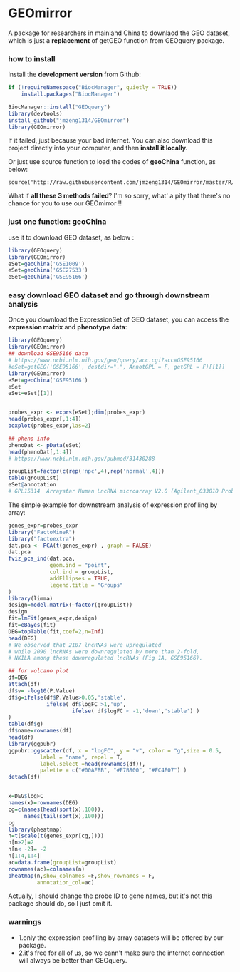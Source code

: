 # GEOmirror

A package for researchers in mainland China to downlaod the GEO dataset,  which is just a **replacement** of getGEO function from GEOquery package.

### how to install 

Install the **development version** from Github:

```r
if (!requireNamespace("BiocManager", quietly = TRUE))
    install.packages("BiocManager")

BiocManager::install("GEOquery")
library(devtools)
install_github("jmzeng1314/GEOmirror")
library(GEOmirror)
```

If it failed, just because your bad internet. You can also download this project directly into your computer, and then **install it locally.**

Or just use source function to load the codes of **geoChina** function, as below:

```
source('http://raw.githubusercontent.com/jmzeng1314/GEOmirror/master/R/geoChina.R') 
```

What if **all these 3 methods failed**? I'm so sorry, what' a pity that there's no chance for you to use our GEOmirror !!

### just one function: geoChina

 use it to download GEO dataset, as below :

```r
library(GEOquery)
library(GEOmirror)
eSet=geoChina('GSE1009') 
eSet=geoChina('GSE27533') 
eSet=geoChina('GSE95166') 
```

### easy download GEO dataset and go through downstream analysis

Once you download the ExpressionSet of GEO dataset, you can access the **expression matrix** and **phenotype data**: 

```r
library(GEOquery)
library(GEOmirror)
## download GSE95166 data
# https://www.ncbi.nlm.nih.gov/geo/query/acc.cgi?acc=GSE95166
#eSet=getGEO('GSE95166', destdir=".", AnnotGPL = F, getGPL = F)[[1]]
library(GEOmirror)
eSet=geoChina('GSE95166')
eSet
eSet=eSet[[1]]


probes_expr <- exprs(eSet);dim(probes_expr)
head(probes_expr[,1:4])
boxplot(probes_expr,las=2)

## pheno info
phenoDat <- pData(eSet)
head(phenoDat[,1:4])
# https://www.ncbi.nlm.nih.gov/pubmed/31430288

groupList=factor(c(rep('npc',4),rep('normal',4)))
table(groupList)
eSet@annotation
# GPL15314	Arraystar Human LncRNA microarray V2.0 (Agilent_033010 Probe Name version)

```

The simple example for downstream analysis of expression profiling by array:

```r
genes_expr=probes_expr
library("FactoMineR")
library("factoextra")
dat.pca <- PCA(t(genes_expr) , graph = FALSE)
dat.pca
fviz_pca_ind(dat.pca,
             geom.ind = "point",
             col.ind = groupList,
             addEllipses = TRUE,
             legend.title = "Groups"
)
library(limma)
design=model.matrix(~factor(groupList))
design
fit=lmFit(genes_expr,design)
fit=eBayes(fit)
DEG=topTable(fit,coef=2,n=Inf)
head(DEG)
# We observed that 2107 lncRNAs were upregulated
# while 2090 lncRNAs were downregulated by more than 2-fold,
# NKILA among these downregulated lncRNAs (Fig 1A, GSE95166).

## for volcano plot
df=DEG
attach(df)
df$v= -log10(P.Value)
df$g=ifelse(df$P.Value>0.05,'stable',
            ifelse( df$logFC >1,'up',
                    ifelse( df$logFC < -1,'down','stable') )
)
table(df$g)
df$name=rownames(df)
head(df)
library(ggpubr)
ggpubr::ggscatter(df, x = "logFC", y = "v", color = "g",size = 0.5,
          label = "name", repel = T,
          label.select =head(rownames(df)),
          palette = c("#00AFBB", "#E7B800", "#FC4E07") )
detach(df)


x=DEG$logFC
names(x)=rownames(DEG)
cg=c(names(head(sort(x),100)),
     names(tail(sort(x),100)))
cg
library(pheatmap)
n=t(scale(t(genes_expr[cg,])))
n[n>2]=2
n[n< -2]= -2
n[1:4,1:4]
ac=data.frame(groupList=groupList)
rownames(ac)=colnames(n)  
pheatmap(n,show_colnames =F,show_rownames = F,
         annotation_col=ac)
```

Actually, I should change the probe ID to gene names, but it's not this package should do, so I just omit it.

### warnings

- 1.only the expression profiling by array datasets will be offered by our package.
- 2.it's free for all of us, so we cann't make sure the internet connection will always be better than GEOquery. 

